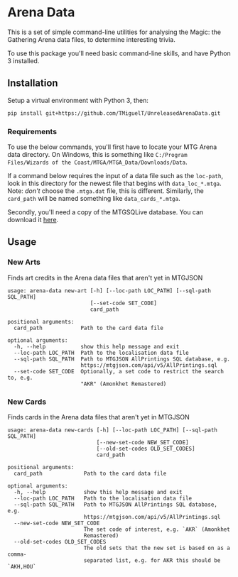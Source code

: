 # Arena Data
This is a set of simple command-line utilities for analysing the Magic: the Gathering Arena data files, to determine interesting trivia.

To use this package you'll need basic command-line skills, and have Python 3 installed.

## Installation
Setup a virtual environment with Python 3, then:

```bash
pip install git+https://github.com/TMiguelT/UnreleasedArenaData.git
```

### Requirements
To use the below commands, you'll first have to locate your MTG Arena data directory. On Windows, this is something like `C:/Program Files/Wizards of the Coast/MTGA/MTGA_Data/Downloads/Data`. 

If a command below requires the input of a data file such as the `loc-path`, look in this directory for the newest file that begins with `data_loc_*.mtga`. Note: *don't* choose the `.mtga.dat` file, this is different. Similarly, the `card_path` will be named something like `data_cards_*.mtga`.

Secondly, you'll need a copy of the MTGSQLive database. You can download it [here](https://mtgjson.com/api/v5/AllPrintings.sql).


## Usage
### New Arts
Finds art credits in the Arena data files that aren't yet in MTGJSON
```
usage: arena-data new-art [-h] [--loc-path LOC_PATH] [--sql-path SQL_PATH]
                          [--set-code SET_CODE]
                          card_path

positional arguments:
  card_path            Path to the card data file

optional arguments:
  -h, --help           show this help message and exit
  --loc-path LOC_PATH  Path to the localisation data file
  --sql-path SQL_PATH  Path to MTGJSON AllPrintings SQL database, e.g.
                       https://mtgjson.com/api/v5/AllPrintings.sql
  --set-code SET_CODE  Optionally, a set code to restrict the search to, e.g.
                       "AKR" (Amonkhet Remastered)
```

### New Cards
Finds cards in the Arena data files that aren't yet in MTGJSON
```
usage: arena-data new-cards [-h] [--loc-path LOC_PATH] [--sql-path SQL_PATH]
                            [--new-set-code NEW_SET_CODE]
                            [--old-set-codes OLD_SET_CODES]
                            card_path

positional arguments:
  card_path             Path to the card data file

optional arguments:
  -h, --help            show this help message and exit
  --loc-path LOC_PATH   Path to the localisation data file
  --sql-path SQL_PATH   Path to MTGJSON AllPrintings SQL database, e.g.
                        https://mtgjson.com/api/v5/AllPrintings.sql
  --new-set-code NEW_SET_CODE
                        The set code of interest, e.g. `AKR` (Amonkhet
                        Remastered)
  --old-set-codes OLD_SET_CODES
                        The old sets that the new set is based on as a comma-
                        separated list, e.g. for AKR this should be `AKH,HOU`
```
